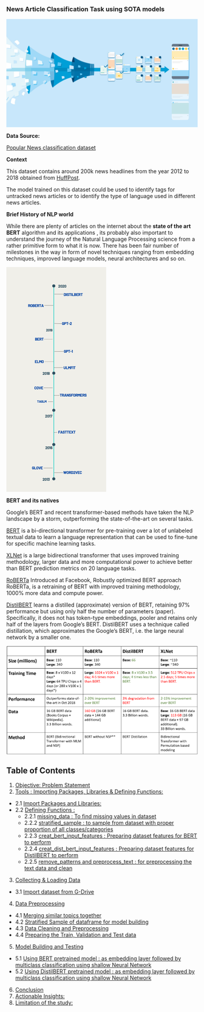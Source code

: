 ### **News Article Classification Task using SOTA models**

<img src="https://github.com/pathakchiranjit/NLP_accuracy_training_tradeoff_SOTA_models/blob/main/pics/title.jpg?raw=true" align='center'><br/>

**Data Source:**

[Popular News classification dataset](https://www.kaggle.com/rmisra/news-category-dataset)

**Context**

This dataset contains around 200k news headlines from the year 2012 to 2018 obtained from [HuffPost](https://www.huffpost.com/). 

The model trained on this dataset could be used to identify tags for untracked news articles or to identify the type of language used in different news articles.


**Brief History of NLP world**

While there are plenty of articles on the internet about the **state of the art BERT** algorithm and its applications , its probably also important to understand the journey of the Natural Language Processing science from a rather primitive form to what it is now. There has been fair number of milestones in the way in form of novel techniques ranging from embedding techniques, improved language models, neural architectures and so on.

<img src="https://github.com/pathakchiranjit/NLP_accuracy_training_tradeoff_SOTA_models/blob/main/pics/NLP_models.png?raw=true" align='center'><br/>


**BERT and its natives**

Google’s BERT and recent transformer-based methods have taken the NLP landscape by a storm, outperforming the state-of-the-art on several tasks.

[BERT](https://arxiv.org/abs/1810.04805) is a bi-directional transformer for pre-training over a lot of unlabeled textual data to learn a language representation that can be used to fine-tune for specific machine learning tasks.

[XLNet](https://arxiv.org/abs/1906.08237) is a large bidirectional transformer that uses improved training methodology, larger data and more computational power to achieve better than BERT prediction metrics on 20 language tasks.

[RoBERTa](https://arxiv.org/pdf/1907.11692.pdf) Introduced at Facebook, Robustly optimized BERT approach RoBERTa, is a retraining of BERT with improved training methodology, 1000% more data and compute power.

[DistilBERT](https://arxiv.org/pdf/1910.01108.pdf) learns a distilled (approximate) version of BERT, retaining 97% performance but using only half the number of parameters (paper). Specifically, it does not has token-type embeddings, pooler and retains only half of the layers from Google’s BERT. DistilBERT uses a technique called distillation, which approximates the Google’s BERT, i.e. the large neural network by a smaller one.

<img src="https://github.com/pathakchiranjit/NLP_accuracy_training_tradeoff_SOTA_models/blob/main/pics/model_descriptions.png?raw=true" align='center'><br/>


## Table of Contents

1. [Objective: Problem Statement](#section1)<br>
2. [Tools : Importing Packages, Libraries & Defining Functions:](#section2)<br>
  - 2.1 [Import Packages and Libraries:](#section201)<br>
  - 2.2 [Defining Functions :](#section202)<br>
    - 2.2.1 [missing_data : To find missing values in dataset](#section2021)<br>
    - 2.2.2 [stratified_sample : to sample from dataset with proper proportion of all classes/categories](#section2022)<br>
    - 2.2.3 [creat_bert_input_features : Preparing dataset features for BERT to perform](#section2023)<br>
    - 2.2.4 [creat_dist_bert_input_features : Preparing dataset features for DistilBERT to perform](#section2024)<br>
    - 2.2.5 [remove_patterns and preprocess_text : for preprocessing the text data and clean](#section2025)<br>
3. [Collecting & Loading Data](#section3)<br>
  - 3.1 [ Import dataset from G-Drive](#section301)<br>
4. [Data Preprocessing](#section4)<br>
  - 4.1 [Merging similar topics together](#section401)<br>
  - 4.2 [Stratified Sample of dataframe for model building](#section402)<br>
  - 4.3 [Data Cleaning and Preprocessing](#section403)<br>
  - 4.4 [Preparing the Train, Validation and Test data](#section404)<br>
5. [Model Building and Testing](#section5)<br>
  - 5.1 [Using BERT pretrained model : as embedding layer followed by multiclass classification using shallow Neural Network](#section501)<br>
  - 5.2 [Using DistilBERT pretrained model : as embedding layer followed by multiclass classification using shallow Neural Network](#section502)<br>
6. [Conclusion](#section6)<br>
7. [Actionable Insights:](#section7)
8. [Limitation of the study:](#section8)

